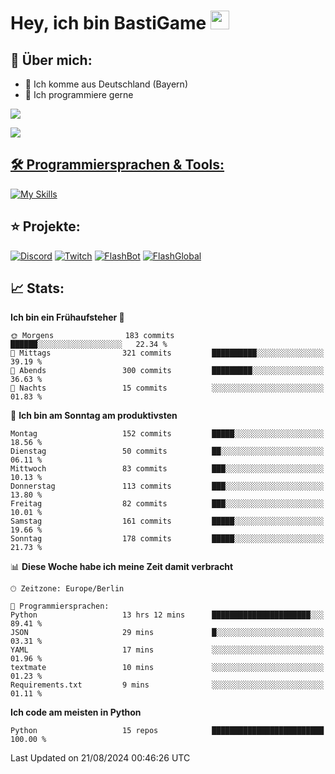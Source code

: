 # Hey, ich bin BastiGame <img src="https://raw.githubusercontent.com/MartinHeinz/MartinHeinz/master/wave.gif" width="30px">

## 📌 Über mich:
- 📍 Ich komme aus Deutschland (Bayern)
- 📝 Ich programmiere gerne
  
[![](https://visitcount.itsvg.in/api?id=bastigamedc&icon=2&color=0)](https://visitcount.itsvg.in)

<a href="https://discord.com/users/1018150165489668227"><img src="https://lanyard.cnrad.dev/api/1018150165489668227"><p/>


## 🛠️ Programmiersprachen & Tools:
[![My Skills](https://skillicons.dev/icons?i=discord,figma,notion,pycharm,py,redis,sqlite,vscode,windows)](https://skillicons.dev)

## ⭐ Projekte:
[![Discord](https://img.shields.io/badge/Discord-%237289DA.svg?logo=discord&logoColor=white)](https://discord.gg/Hfjv2cCQ)
[![Twitch](https://img.shields.io/badge/Twitch-%239146FF.svg?logo=Twitch&logoColor=white)](https://www.twitch.tv/bastigametv)
[![FlashBot](https://img.shields.io/badge/FlashBot-%ff7e47.svg?logo=wechat&logoColor=white)](https://discord.com/application-directory/1111374314340626433)
[![FlashGlobal](https://img.shields.io/badge/FlashGlobal-%ff7e47.svg?logo=wechat&logoColor=white)](https://discord.com/application-directory/1169681232532099112)

## 📈 Stats:
<!--START_SECTION:waka-->
**Ich bin ein Frühaufsteher 🐤** 

```text
🌞 Morgens                183 commits         ██████░░░░░░░░░░░░░░░░░░░   22.34 % 
🌆 Mittags                321 commits         ██████████░░░░░░░░░░░░░░░   39.19 % 
🌃 Abends                 300 commits         █████████░░░░░░░░░░░░░░░░   36.63 % 
🌙 Nachts                 15 commits          ░░░░░░░░░░░░░░░░░░░░░░░░░   01.83 % 
```
📅 **Ich bin am Sonntag am produktivsten** 

```text
Montag                   152 commits         █████░░░░░░░░░░░░░░░░░░░░   18.56 % 
Dienstag                 50 commits          ██░░░░░░░░░░░░░░░░░░░░░░░   06.11 % 
Mittwoch                 83 commits          ███░░░░░░░░░░░░░░░░░░░░░░   10.13 % 
Donnerstag               113 commits         ███░░░░░░░░░░░░░░░░░░░░░░   13.80 % 
Freitag                  82 commits          ███░░░░░░░░░░░░░░░░░░░░░░   10.01 % 
Samstag                  161 commits         █████░░░░░░░░░░░░░░░░░░░░   19.66 % 
Sonntag                  178 commits         █████░░░░░░░░░░░░░░░░░░░░   21.73 % 
```


📊 **Diese Woche habe ich meine Zeit damit verbracht** 

```text
🕑︎ Zeitzone: Europe/Berlin

💬 Programmiersprachen: 
Python                   13 hrs 12 mins      ██████████████████████░░░   89.41 % 
JSON                     29 mins             █░░░░░░░░░░░░░░░░░░░░░░░░   03.31 % 
YAML                     17 mins             ░░░░░░░░░░░░░░░░░░░░░░░░░   01.96 % 
textmate                 10 mins             ░░░░░░░░░░░░░░░░░░░░░░░░░   01.23 % 
Requirements.txt         9 mins              ░░░░░░░░░░░░░░░░░░░░░░░░░   01.11 % 
```

**Ich code am meisten in Python** 

```text
Python                   15 repos            █████████████████████████   100.00 % 
```




 Last Updated on 21/08/2024 00:46:26 UTC
<!--END_SECTION:waka-->
